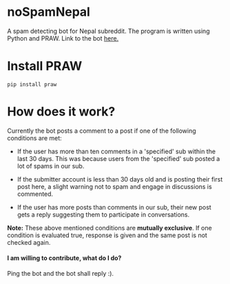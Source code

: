 # noSpamNepal
A spam detecting bot for Nepal subreddit. The program is written using Python and PRAW.
Link to the bot [here.](https://www.reddit.com/user/noSpamNepal)

# Install PRAW
```
pip install praw
```
# How does it work?
Currently the bot posts a comment to a post if one of the following conditions are met:
* If the user has more than ten comments in a 'specified' sub within the last 30 days.
This was because users from the 'specified' sub posted a lot of spams in our sub.

* If the submitter account is less than 30 days old and is posting their first post here,
a slight warning not to spam and engage in discussions is commented.

* If the user has more posts than comments in our sub, their new post gets a reply suggesting them to participate in conversations.

**Note:** These above mentioned conditions are **mutually exclusive**. If one condition is evaluated true, response is given and the same post is not checked again.

#### I am willing to contribute, what do I do?
Ping the bot and the bot shall reply :).
